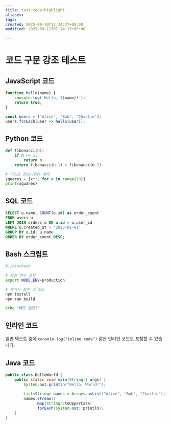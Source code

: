 ```yaml
---
title: test-code-highlight
aliases: 
tags: 
created: 2025-09-10T12:34:37+09:00
modified: 2025-09-11T07:14:15+09:00

---
```

# 코드 구문 강조 테스트

## JavaScript 코드

```javascript
function hello(name) {
    console.log(`Hello, ${name}!`);
    return true;
}

const users = ['Alice', 'Bob', 'Charlie'];
users.forEach(user => hello(user));
```

## Python 코드

```python
def fibonacci(n):
    if n <= 1:
        return n
    return fibonacci(n-1) + fibonacci(n-2)

# 리스트 컴프리헨션 예제
squares = [x**2 for x in range(10)]
print(squares)
```

## SQL 코드

```sql
SELECT u.name, COUNT(o.id) as order_count
FROM users u
LEFT JOIN orders o ON u.id = o.user_id
WHERE u.created_at > '2023-01-01'
GROUP BY u.id, u.name
ORDER BY order_count DESC;
```

## Bash 스크립트

```bash
#!/bin/bash

# 환경 변수 설정
export NODE_ENV=production

# 패키지 설치 및 빌드
npm install
npm run build

echo "배포 완료!"
```

## 인라인 코드

일반 텍스트 중에 `console.log("inline code")` 같은 인라인 코드도 포함할 수 있습니다.

## Java 코드

```java
public class HelloWorld {
    public static void main(String[] args) {
        System.out.println("Hello, World!");
        
        List<String> names = Arrays.asList("Alice", "Bob", "Charlie");
        names.stream()
             .map(String::toUpperCase)
             .forEach(System.out::println);
    }
}
```
